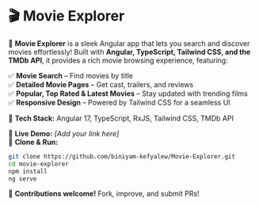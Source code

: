 # 🎬 Movie Explorer  
🚀 **Movie Explorer** is a sleek Angular app that lets you search and discover movies effortlessly! Built with **Angular, TypeScript, Tailwind CSS, and the TMDb API**, it provides a rich movie browsing experience, featuring:  

✅ **Movie Search** – Find movies by title  
✅ **Detailed Movie Pages** – Get cast, trailers, and reviews  
✅ **Popular, Top Rated & Latest Movies** – Stay updated with trending films  
✅ **Responsive Design** – Powered by Tailwind CSS for a seamless UI  

📡 **Tech Stack:** Angular 17, TypeScript, RxJS, Tailwind CSS, TMDb API  

🎥 **Live Demo:** *[Add your link here]*  
📂 **Clone & Run:**  
```sh
git clone https://github.com/biniyam-kefyalew/Movie-Explorer.git
cd movie-explorer  
npm install  
ng serve  
```

🌟 **Contributions welcome!** Fork, improve, and submit PRs!  

